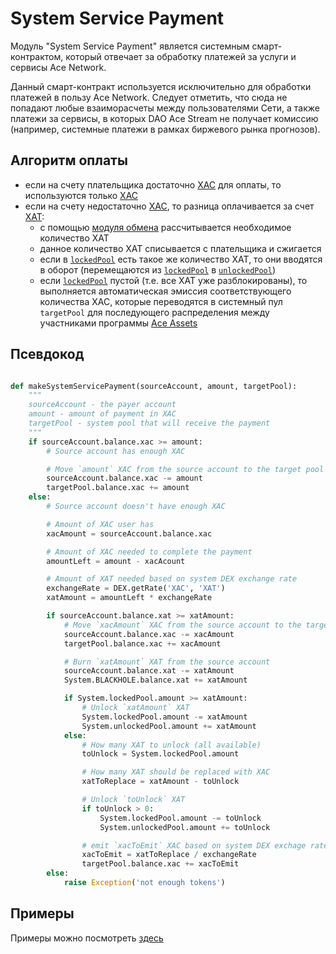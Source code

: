 # System Service Payment

Модуль "System Service Payment" является системным смарт-контрактом, который отвечает за
обработку платежей за услуги и сервисы Ace Network.

Данный смарт-контракт используется исключительно для обработки платежей в пользу
Ace Network. Следует отметить, что сюда не попадают любые взаиморасчеты между
пользователями Сети, а также платежи за сервисы, в которых DAO Ace Stream не
получает комиссию (например, системные платежи в рамках биржевого рынка
прогнозов).


## Алгоритм оплаты

- если на счету плательщика достаточно [XAC][1] для оплаты, то используются только [XAC][1]
- если на счету недостаточно [XAC][1], то разница оплачивается за счет [XAT][2]:
    - с помощью [модуля обмена][3] рассчитывается необходимое количество XAT
    - данное количество XAT списывается с плательщика и сжигается
    - если в [`lockedPool`][5] есть такое же количество XAT, то они вводятся в оборот (перемещаются из [`lockedPool`][5] в [`unlockedPool`][6])
    - если [`lockedPool`][5] пустой (т.е. все XAT уже разблокированы), то выполняется автоматическая эмиссия соответствующего количества XAC, которые переводятся в системный пул `targetPool` для последующего распределения между участниками программы [Ace Assets][4]


## Псевдокод

```python

def makeSystemServicePayment(sourceAccount, amount, targetPool):
    """
    sourceAccount - the payer account
    amount - amount of payment in XAC
    targetPool - system pool that will receive the payment
    """
    if sourceAccount.balance.xac >= amount:
        # Source account has enough XAC

        # Move `amount` XAC from the source account to the target pool
        sourceAccount.balance.xac -= amount
        targetPool.balance.xac += amount
    else:
        # Source account doesn't have enough XAC

        # Amount of XAC user has
        xacAmount = sourceAccount.balance.xac

        # Amount of XAC needed to complete the payment
        amountLeft = amount - xacAcount

        # Amount of XAT needed based on system DEX exchange rate
        exchangeRate = DEX.getRate('XAC', 'XAT')
        xatAmount = amountLeft * exchangeRate

        if sourceAccount.balance.xat >= xatAmount:
            # Move `xacAmount` XAC from the source account to the target pool
            sourceAccount.balance.xac -= xacAmount
            targetPool.balance.xac += xacAmount

            # Burn `xatAmount` XAT from the source account
            sourceAccount.balance.xat -= xatAmount
            System.BLACKHOLE.balance.xat += xatAmount

            if System.lockedPool.amount >= xatAmount:
                # Unlock `xatAmount` XAT
                System.lockedPool.amount -= xatAmount
                System.unlockedPool.amount += xatAmount
            else:
                # How many XAT to unlock (all available)
                toUnlock = System.lockedPool.amount

                # How many XAT should be replaced with XAC
                xatToReplace = xatAmount - toUnlock

                # Unlock `toUnlock` XAT
                if toUnlock > 0:
                    System.lockedPool.amount -= toUnlock
                    System.unlockedPool.amount += toUnlock

                # emit `xacToEmit` XAC based on system DEX exchage rate
                xacToEmit = xatToReplace / exchangeRate
                targetPool.balance.xac += xacToEmit
        else:
            raise Exception('not enough tokens')

```

## Примеры

Примеры можно посмотреть [здесь][7]


[1]: ../system-tokens/ace-coin.md
[2]: ../system-tokens/ace-token.md
[3]: ../system-tokens/exchange.md
[4]: ../services/ace-asset.md
[5]: ../glossary/system-pools.md#lockedpool
[6]: ../glossary/system-pools.md#unlockedpool
[7]: ../system-tokens/examples.md
